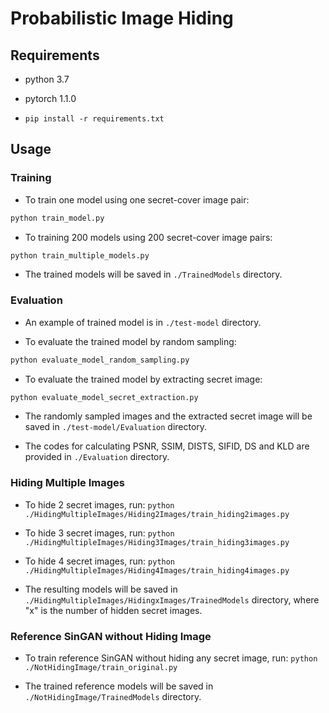 # Probabilistic Image Hiding

## Requirements
* python 3.7

* pytorch 1.1.0

* ``pip install -r requirements.txt``

## Usage

### Training
* To train one model using one secret-cover image pair: 
```bash
python train_model.py
```

* To training 200 models using 200 secret-cover image pairs: 
```bash
python train_multiple_models.py
```

* The trained models will be saved in ``./TrainedModels`` directory.

### Evaluation
* An example of trained model is in ``./test-model`` directory.

* To evaluate the trained model by random sampling: 
```bash
python evaluate_model_random_sampling.py
```

* To evaluate the trained model by extracting secret image: 
```bash
python evaluate_model_secret_extraction.py
```

* The randomly sampled images and the extracted secret image will be saved in ``./test-model/Evaluation`` directory.

* The codes for calculating PSNR, SSIM, DISTS, SIFID, DS and KLD are provided in ``./Evaluation`` directory.

### Hiding Multiple Images
* To hide 2 secret images, run: ``python ./HidingMultipleImages/Hiding2Images/train_hiding2images.py``

* To hide 3 secret images, run: ``python ./HidingMultipleImages/Hiding3Images/train_hiding3images.py``

* To hide 4 secret images, run: ``python ./HidingMultipleImages/Hiding4Images/train_hiding4images.py``

* The resulting models will be saved in ``./HidingMultipleImages/HidingxImages/TrainedModels`` directory, where "x" is the number of hidden secret images.

### Reference SinGAN without Hiding Image
* To train reference SinGAN without hiding any secret image, run: ``python ./NotHidingImage/train_original.py``

* The trained reference models will be saved in ``./NotHidingImage/TrainedModels`` directory.
